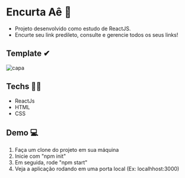 # Encurta Aê 🔗

- Projeto desenvolvido como estudo de ReactJS.
- Encurte seu link predileto, consulte e gerencie todos os seus links!

## Template  ✔
![capa](https://user-images.githubusercontent.com/86531281/154164386-960fe84d-a90a-48f2-b99b-1a8d3caa164e.png)

## Techs 👨‍💻

- ReactJs
- HTML
- CSS

## Demo 💻

1. Faça um clone do projeto em sua máquina
2. Inicie com "npm init"
3. Em seguida, rode "npm start"
4. Veja a aplicação rodando em uma porta local (Ex: localhhost:3000)
